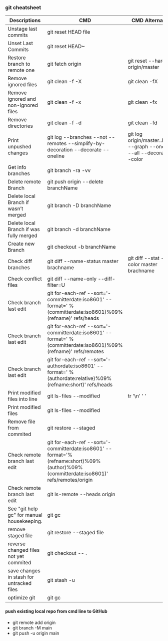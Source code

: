 
### git cheatsheet

Descriptions|		CMD		|		CMD Alternative
--------|---------|-----------------
Unstage last commits |	git reset HEAD file|	
Unset Last Commits	| git reset HEAD~ |	
Restore branch to remote one |	git fetch origin	| git reset --hard origin/master
Remove ignored files |	git clean -f -X | git clean -fX	
Remove ignored and non-ignored files	|git clean -f -x | git clean -fx	
Remove directories	| git clean -f -d | git clean -fd	
Print unpushed changes |	git log --branches --not --remotes --simplify-by-decoration --decorate --oneline |	git log origin/master..HEAD --graph --oneline --all --decorate --color
Get info branches |	 git branch -ra -vv	 |
Delete remote Branch|	git push origin --delete branchName	 |
Delete local Branch if wasn’t merged |	git branch -D branchName	 |
Delete local Branch if was fully merged	| git branch -d branchName	 |
Create new Branch |	git checkout -b branchName
Check diff branches	| git diff --name-status master brachname |	git diff --stat --color master brachname
Check conflict files |	git diff --name-only --diff-filter=U	
Check branch last edit | git for-each-ref --sort='-committerdate:iso8601' --format=' %(committerdate:iso8601)%09%(refname)' refs/heads
Check branch last edit | git for-each-ref --sort='-committerdate:iso8601' --format=' %(committerdate:iso8601)%09%(refname)' refs/remotes
Check branch last edit | git for-each-ref --sort='-authordate:iso8601' --format=' %(authordate:relative)%09%(refname:short)' refs/heads
Print modified files into line | git ls-files --modified |  tr '\n' ' '
Print modified files  | git ls-files --modified
Remove file from commited | git restore --staged <file>
Check remote branch last edit | git for-each-ref --sort='-committerdate:iso8601' --format='%(refname:short)%09%(author)%09%(committerdate:iso8601)' refs/remotes/origin
Check remote branch last edit | git ls-remote --heads origin
See "git help gc" for manual housekeeping.  | git gc
remove staged file |git restore --staged file
reverse changed files not yet commited | git checkout -- .
save changes in stash for untracked files | git stash -u
optimize git |  git gc

#### push existing local repo from cmd line to GitHub 

* git remote add origin <GitHub url>
* git branch -M main
* git push -u origin main